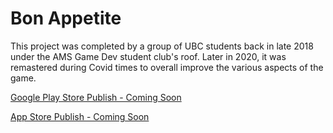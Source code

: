 # Bon Appetite

This project was completed by a group of UBC students back in late 2018 under the AMS Game Dev student club's roof. Later in 2020, it was remastered during Covid times to overall improve the various aspects of the game. 

[Google Play Store Publish - Coming Soon](https://play.google.com/store/apps/details?id=com.UpturnGameStudios.BonAppetite)

[App Store Publish - Coming Soon](https://apps.apple.com/us/app/bon-appetite/id1639968696) 


